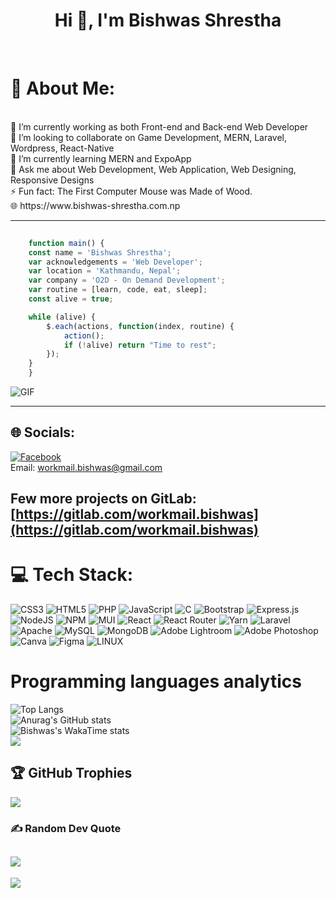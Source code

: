 <h1 style="text-align:center"> Hi 👋, I'm Bishwas Shrestha</h1>
<br>
               <h1>💫 About Me: </h1><br>
            🔭 I’m currently working as both Front-end and Back-end Web Developer<br>
            👯 I’m looking to collaborate on Game Development, MERN, Laravel, Wordpress, React-Native<br>
            🌱 I’m currently learning MERN and ExpoApp<br>
            💬 Ask me about Web Development, Web Application, Web Designing, Responsive Designs<br>
            ⚡ Fun fact: The First Computer Mouse was Made of Wood.<br>
            🌐 https://www.bishwas-shrestha.com.np
<hr>
            
```javascript
    
    function main() {
    const name = 'Bishwas Shrestha';
    var acknowledgements = 'Web Developer';
    var location = 'Kathmandu, Nepal';
    var company = 'O2D - On Demand Development';
    var routine = [learn, code, eat, sleep];
    const alive = true;

    while (alive) {
        $.each(actions, function(index, routine) {
            action();
            if (!alive) return "Time to rest";
        });
    }
    }
```
![GIF](https://i.giphy.com/media/v1.Y2lkPTc5MGI3NjExb2FwcjQwaW03N2dzMzBlOHhsbTdnd2dmdXF2aXM2bGZjZXZjdzFiayZlcD12MV9pbnRlcm5hbF9naWZfYnlfaWQmY3Q9Zw/4H3Ii5eLChYul9p7NL/giphy-downsized-large.gif)

---

## 🌐 Socials:
[![Facebook](https://img.shields.io/badge/Facebook-%231877F2.svg?logo=Facebook&logoColor=white)](https://facebook.com/RR4V3N)  
Email: [workmail.bishwas@gmail.com](mailto:workmail.bishwas@gmail.com)


## Few more projects on GitLab: [https://gitlab.com/workmail.bishwas](https://gitlab.com/workmail.bishwas)

# 💻 Tech Stack:
![CSS3](https://img.shields.io/badge/css3-%231572B6.svg?style=flat&logo=css3&logoColor=white)
![HTML5](https://img.shields.io/badge/html5-%23E34F26.svg?style=flat&logo=html5&logoColor=white)
![PHP](https://img.shields.io/badge/php-%23777BB4.svg?style=flat&logo=php&logoColor=white)
![JavaScript](https://img.shields.io/badge/javascript-%23323330.svg?style=flat&logo=javascript&logoColor=%23F7DF1E)
![C](https://img.shields.io/badge/c-%2300599C.svg?style=flat&logo=c&logoColor=white)
![Bootstrap](https://img.shields.io/badge/bootstrap-%23563D7C.svg?style=flat&logo=bootstrap&logoColor=white)
![Express.js](https://img.shields.io/badge/express.js-%23404d59.svg?style=flat&logo=express&logoColor=%2361DAFB)
![NodeJS](https://img.shields.io/badge/node.js-6DA55F?style=flat&logo=node.js&logoColor=white)
![NPM](https://img.shields.io/badge/NPM-%23000000.svg?style=flat&logo=npm&logoColor=white)
![MUI](https://img.shields.io/badge/MUI-%230081CB.svg?style=flat&logo=material-ui&logoColor=white)
![React](https://img.shields.io/badge/react-%2320232a.svg?style=flat&logo=react&logoColor=%2361DAFB)
![React Router](https://img.shields.io/badge/React_Router-CA4245?style=flat&logo=react-router&logoColor=white)
![Yarn](https://img.shields.io/badge/yarn-%232C8EBB.svg?style=flat&logo=yarn&logoColor=white)
![Laravel](https://img.shields.io/badge/laravel-%23FF2D20.svg?style=flat&logo=laravel&logoColor=white)
![Apache](https://img.shields.io/badge/apache-%23D42029.svg?style=flat&logo=apache&logoColor=white)
![MySQL](https://img.shields.io/badge/mysql-%2300f.svg?style=flat&logo=mysql&logoColor=white)
![MongoDB](https://img.shields.io/badge/MongoDB-%234ea94b.svg?style=flat&logo=mongodb&logoColor=white)
![Adobe Lightroom](https://img.shields.io/badge/Adobe%20Lightroom-31A8FF.svg?style=flat&logo=Adobe%20Lightroom&logoColor=white)
![Adobe Photoshop](https://img.shields.io/badge/adobephotoshop-%2331A8FF.svg?style=flat&logo=adobephotoshop&logoColor=white)
![Canva](https://img.shields.io/badge/Canva-%2300C4CC.svg?style=flat&logo=Canva&logoColor=white)
![Figma](https://img.shields.io/badge/figma-%23F24E1E.svg?style=flat&logo=figma&logoColor=white)
![LINUX](https://img.shields.io/badge/Linux-FCC624?style=flat&logo=linux&logoColor=black)

# Programming languages analytics
![Top Langs](https://github-readme-stats.vercel.app/api/top-langs/?username=BishwasGit&layout=donut&theme=tokyonight)<br>
![Anurag's GitHub stats](https://github-readme-stats.vercel.app/api?username=BishwasGit&show_icons=true&theme=gruvbox&hide_rank=true)<br>
![Bishwas's WakaTime stats](https://github-readme-stats.vercel.app/api/wakatime?username=BishwasShrestha&layout=compact&theme=merko)<br>
<img src="https://wakatime.com/badge/user/018dcfc4-699b-4c9c-bda7-76b8578f5dff.svg">

## 🏆 GitHub Trophies
![](https://github-profile-trophy.vercel.app/?username=BishwasGit&theme=discord&no-frame=false&no-bg=false&margin-w=4)

### ✍️ Random Dev Quote
![](https://quotes-github-readme.vercel.app/api?type=horizontal&theme=tokyonight)
---
[![](https://visitcount.itsvg.in/api?id=BishwasGit&icon=0&color=5)](https://visitcount.itsvg.in)
